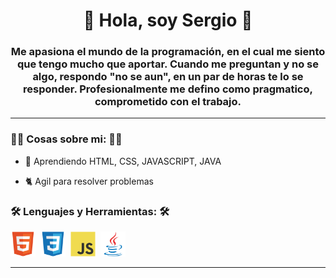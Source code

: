 <div id="header" align="center">
    <h1 align="center">💫 Hola, soy Sergio 💫</h1>
    <h3>
        Me apasiona el mundo de la programación, en el cual me siento que tengo mucho que aportar.
        Cuando me preguntan y no se algo, respondo "no se aun", en un par de horas te lo se responder.
        Profesionalmente me defino como pragmatico, comprometido con el trabajo.
    </h3>
</div>

---

### 👨‍💻 Cosas sobre mi: 👨‍💻

- 🌱 Aprendiendo HTML, CSS, JAVASCRIPT, JAVA

- 🐈 Agil para resolver problemas

<div align="left">
    <h3>🛠 Lenguajes y Herramientas: 🛠</h3>
    <div>
        <img src="https://github.com/devicons/devicon/blob/master/icons/html5/html5-original.svg" alt="" width="40" height="40">&nbsp;
        <img src="https://github.com/devicons/devicon/blob/master/icons/css3/css3-original.svg" alt="" width="40" height="40">&nbsp;
        <img src="https://github.com/devicons/devicon/blob/master/icons/javascript/javascript-original.svg" alt="" width="40" height="40">&nbsp;
        <img src="https://github.com/devicons/devicon/blob/master/icons/java/java-original.svg" alt="" width="40" height="40">&nbsp;
    </div>
</div>

---
